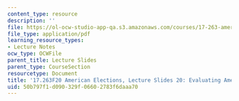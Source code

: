 ```yaml
---
content_type: resource
description: ''
file: https://ol-ocw-studio-app-qa.s3.amazonaws.com/courses/17-263-american-elections-fall-2020/50b797f1d090329f06602783f6daaa70_MIT17_263F20_Lec20.pdf
file_type: application/pdf
learning_resource_types:
- Lecture Notes
ocw_type: OCWFile
parent_title: Lecture Slides
parent_type: CourseSection
resourcetype: Document
title: '17.263F20 American Elections, Lecture Slides 20: Evaluating American Democracy'
uid: 50b797f1-d090-329f-0660-2783f6daaa70
---
```

